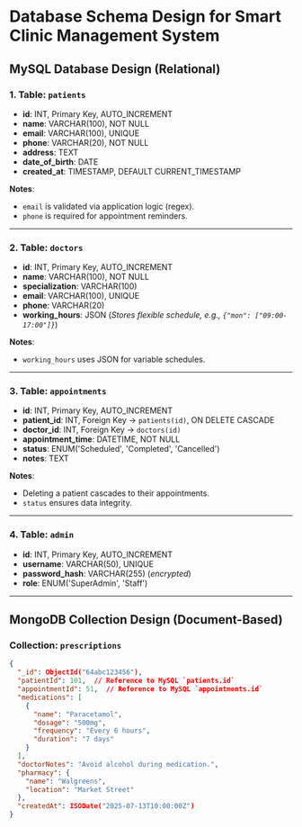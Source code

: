 # Database Schema Design for Smart Clinic Management System

## MySQL Database Design (Relational)

### 1. Table: `patients`
- **id**: INT, Primary Key, AUTO_INCREMENT  
- **name**: VARCHAR(100), NOT NULL  
- **email**: VARCHAR(100), UNIQUE  
- **phone**: VARCHAR(20), NOT NULL  
- **address**: TEXT  
- **date_of_birth**: DATE  
- **created_at**: TIMESTAMP, DEFAULT CURRENT_TIMESTAMP  

**Notes**:  
- `email` is validated via application logic (regex).  
- `phone` is required for appointment reminders.  

---

### 2. Table: `doctors`  
- **id**: INT, Primary Key, AUTO_INCREMENT  
- **name**: VARCHAR(100), NOT NULL  
- **specialization**: VARCHAR(100)  
- **email**: VARCHAR(100), UNIQUE  
- **phone**: VARCHAR(20)  
- **working_hours**: JSON (*Stores flexible schedule, e.g., `{"mon": ["09:00-17:00"]}`*)  

**Notes**:  
- `working_hours` uses JSON for variable schedules.  

---

### 3. Table: `appointments`  
- **id**: INT, Primary Key, AUTO_INCREMENT  
- **patient_id**: INT, Foreign Key → `patients(id)`, ON DELETE CASCADE  
- **doctor_id**: INT, Foreign Key → `doctors(id)`  
- **appointment_time**: DATETIME, NOT NULL  
- **status**: ENUM('Scheduled', 'Completed', 'Cancelled')  
- **notes**: TEXT  

**Notes**:  
- Deleting a patient cascades to their appointments.  
- `status` ensures data integrity.  

---

### 4. Table: `admin`  
- **id**: INT, Primary Key, AUTO_INCREMENT  
- **username**: VARCHAR(50), UNIQUE  
- **password_hash**: VARCHAR(255) (*encrypted*)  
- **role**: ENUM('SuperAdmin', 'Staff')  

---

## MongoDB Collection Design (Document-Based)

### Collection: `prescriptions`  
```json
{
  "_id": ObjectId("64abc123456"),
  "patientId": 101,  // Reference to MySQL `patients.id`
  "appointmentId": 51,  // Reference to MySQL `appointments.id`
  "medications": [
    {
      "name": "Paracetamol",
      "dosage": "500mg",
      "frequency": "Every 6 hours",
      "duration": "7 days"
    }
  ],
  "doctorNotes": "Avoid alcohol during medication.",
  "pharmacy": {
    "name": "Walgreens",
    "location": "Market Street"
  },
  "createdAt": ISODate("2025-07-13T10:00:00Z")
}
```

